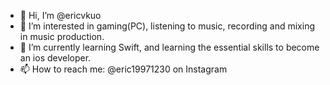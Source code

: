 - 👋 Hi, I’m @ericvkuo
- 👀 I’m interested in gaming(PC), listening to music, recording and mixing in music production.
- 🌱 I’m currently learning Swift, and learning the essential skills to become an ios developer.
- 📫 How to reach me: @eric19971230 on Instagram

<!---
ericvkuo/ericvkuo is a ✨ special ✨ repository because its `README.md` (this file) appears on your GitHub profile.
You can click the Preview link to take a look at your changes.
--->
